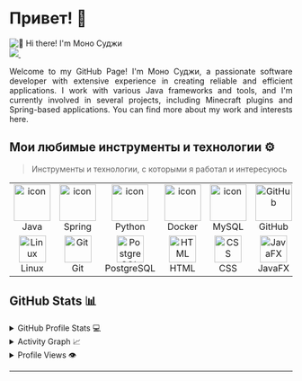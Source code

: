 # Привет! 👋

<img src="https://github.com/MonoSudji/MonoSudji/blob/main/intro.gif" alt="👋 Hi there! I'm Моно Суджи" title="👋 Hi there! I'm Моно Суджи"/>
<div align="justify">
<a href="https://t.me/Springggggggggg">
<img src="https://img.shields.io/badge/Telegram-2CA5E0?style=for-the-badge&logo=telegram&logoColor=white">
</a>
 &nbsp;&nbsp;&nbsp;&nbsp;&nbsp;&nbsp;&nbsp;&nbsp;
</div>
<p></p>
<p align="justify">
Welcome to my GitHub Page! I'm Моно Суджи, a passionate software developer with extensive experience in creating reliable and efficient applications. I work with various Java frameworks and tools, and I'm currently involved in several projects, including Minecraft plugins and Spring-based applications. You can find more about my work and interests here.
</p>

## Мои любимые инструменты и технологии ⚙️

> Инструменты и технологии, с которыми я работал и интересуюсь

<table>
  <tr>
    <td align="center" width="96">
        <img src="https://techstack-generator.vercel.app/java-icon.svg" alt="icon" width="65" height="65" />
      <br>Java
    </td>
    <td align="center" width="96">
      <a href="#macropower-tech">
        <img src="https://techstack-generator.vercel.app/spring-icon.svg" alt="icon" width="65" height="65" />
      </a>
      <br>Spring
    </td>
    <td align="center" width="96">
        <img src="https://techstack-generator.vercel.app/python-icon.svg" alt="icon" width="65" height="65" />
      <br>Python
    </td>
    <td align="center" width="96">
        <img src="https://techstack-generator.vercel.app/docker-icon.svg" alt="icon" width="65" height="65" />
      <br>Docker
    </td>
       <td align="center" width="96">
        <img src="https://techstack-generator.vercel.app/mysql-icon.svg" alt="icon" width="65" height="65" />
      <br>MySQL
    </td>
       <td align="center" width="96">
        <img src="https://techstack-generator.vercel.app/github-icon.svg" width="65" height="65" alt="GitHub" />
      <br>GitHub
    </td>
    <td align="center" width="96">
        <img src="https://img.icons8.com/ios/50/000000/gradle.png" alt="Gradle" width="65" height="65" />
      <br>Gradle
    </td>
    <td align="center" width="96">
        <img src="https://img.icons8.com/ios/50/000000/maven.png" alt="Maven" width="65" height="65" />
      <br>Maven
    </td>
  </tr>
  <tr>
    <td align="center" width="96">
        <img src="https://skillicons.dev/icons?i=linux" width="48" height="48" alt="Linux" />
      <br>Linux
    </td>
    <td align="center" width="96">
        <img src="https://skillicons.dev/icons?i=git" width="48" height="48" alt="Git" />
      <br>Git
    </td>
    <td align="center" width="96">
        <img src="https://skillicons.dev/icons?i=postgres" width="48" height="48" alt="PostgreSQL" />
      <br>PostgreSQL
    </td>
    <td align="center" width="96">
        <img src="https://skillicons.dev/icons?i=html" width="48" height="48" alt="HTML" />
      <br>HTML
    </td>
    <td align="center" width="96">
        <img src="https://skillicons.dev/icons?i=css" width="48" height="48" alt="CSS" />
      <br>CSS
    </td>
    <td align="center" width="96">
        <img src="https://skillicons.dev/icons?i=javafx" width="48" height="48" alt="JavaFX" />
      <br>JavaFX
    </td>
  </tr>
</table>

## GitHub Stats 📊

<details>
  <summary>GitHub Profile Stats 💻</summary>
  <br/>
    <a href="https://github.com/anuraghazra/github-readme-stats"><img alt="Моно Суджи's Github Stats" src="https://github-readme-stats.vercel.app/api/?username=monosudji&show_icons=true&count_private=true&theme=default&hide_border=true&bg_color=fff&title_color=00E676&icon_color=00E676" height="192px"/></a>
  <a href="https://github.com/anuraghazra/github-readme-stats"><img alt="Моно Суджи's Top Languages" src="https://github-readme-stats.vercel.app/api/top-langs/?username=monosudji&langs_count=8&layout=compact&theme=default&hide_border=true&bg_color=fff&title_color=000&icon_color=000" height="192px"/></a>
  <br/>
</details>

<details>
  <summary>Activity Graph 📈</summary>
  <br/>

[![Activity Graph](https://github-readme-activity-graph.vercel.app/graph?username=monosudji&bg_color=ffffff&color=000000&line=04e61b&point=403d3d&area=true&hide_border=true)](https://github.com/ashutosh00710/github-readme-activity-graph)

</details>

<details>
  <summary>Profile Views 👁️</summary>
  <br/>
  <img src="https://komarev.com/ghpvc/?username=monosudji&label=PROFILE+VIEWS&style=for-the-badge&color=brightgreen">

</details>

---

